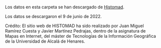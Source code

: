 Los datos en esta carpeta se han descargado de [Histomad](https://sites.google.com/site/histomadtig/home).

Los datos se descargaron el 9 de junio de 2022.

Crédito: El sitio web de HISTOMAD ha sido realizado por Juan Miguel Ramírez Cuesta y Javier Martínez Pedrajas, dentro de la asignatura de Mapas en Internet, del máster de Tecnologías de la Información Geográfica de la Universidad de Alcalá de Henares.